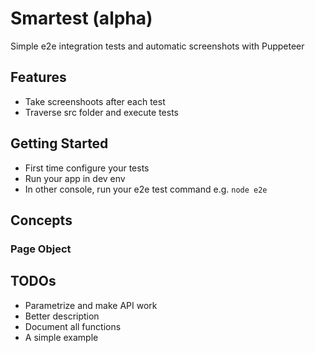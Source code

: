 # Smartest (alpha)

Simple e2e integration tests and automatic screenshots with Puppeteer

## Features

- Take screenshoots after each test
- Traverse src folder and execute tests

## Getting Started

- First time configure your tests
- Run your app in dev env
- In other console, run your e2e test command e.g. `node e2e`

## Concepts

### Page Object



## TODOs

- Parametrize and make API work
- Better description
- Document all functions
- A simple example
